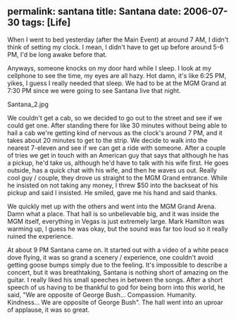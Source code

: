 permalink: santana
title: Santana
date: 2006-07-30
tags: [Life]
---
When I went to bed yesterday (after the Main Event) at around 7 AM, I didn't think of setting my clock. I mean, I didn't have to get up before around 5-6 PM, I'd be long awake before that.

<!-- more -->

Anyways, someone knocks on my door hard while I sleep. I look at my cellphone to see the time, my eyes are all hazy. Hot damn, it's like 6:25 PM, yikes, I guess I really needed that sleep. We had to be at the MGM Grand at 7:30 PM since we were going to see Santana live that night.

Santana_2.jpg

We couldn't get a cab, so we decided to go out to the street and see if we could get one. After standing there for like 30 minutes without being able to hail a cab we're getting kind of nervous as the clock's around 7 PM, and it takes about 20 minutes to get to the strip. We decide to walk into the nearest 7-eleven and see if we can get a ride with someone. After a couple of tries we get in touch with an American guy that says that although he has a pickup, he'd take us, although he'd have to talk with his wife first. He goes outside, has a quick chat with his wife, and then he waves us out. Really cool guy / couple, they drove us straight to the MGM Grand entrance. While he insisted on not taking any money, I threw $50 into the backseat of his pickup and said I insisted. He smiled, gave me his hand and said thanks.

We quickly met up with the others and went into the MGM Grand Arena. Damn what a place. That hall is so unbelievable big, and it was inside the MGM itself, everything in Vegas is just extremely large. Mark Hamilton was warming up, I guess he was okay, but the sound was far too loud so it really ruined the experience.

At about 9 PM Santana came on. It started out with a video of a white peace dove flying, it was so grand a scenery / experience, one couldn't avoid getting goose bumps simply due to the feeling. It's impossible to describe a concert, but it was breathtaking, Santana is nothing short of amazing on the guitar. I really liked his small speeches in between the songs. After a short speech of us having to be thankful to god for being born into this world, he said, "We are opposite of George Bush... Compassion. Humanity. Kindness... We are opposite of George Bush". The hall went into an uproar of applause, it was so great.
